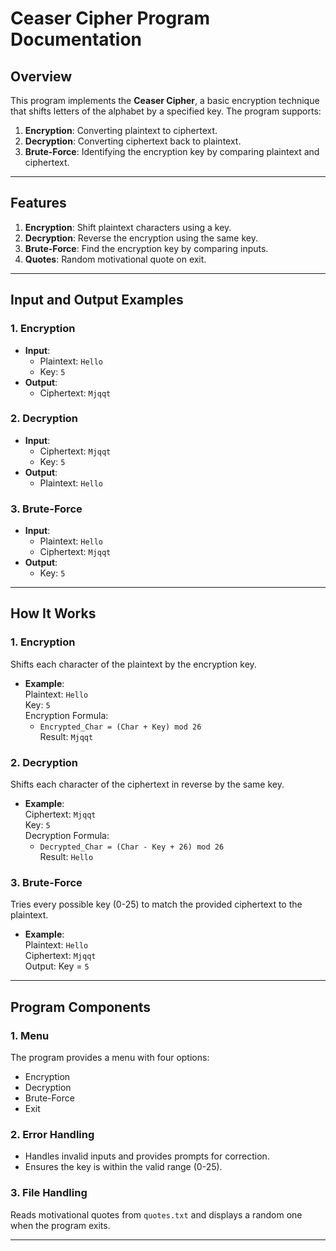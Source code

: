 # Ceaser Cipher Program Documentation

## Overview
This program implements the **Ceaser Cipher**, a basic encryption technique that shifts letters of the alphabet by a specified key. The program supports:
1. **Encryption**: Converting plaintext to ciphertext.
2. **Decryption**: Converting ciphertext back to plaintext.
3. **Brute-Force**: Identifying the encryption key by comparing plaintext and ciphertext.

---

## Features
1. **Encryption**: Shift plaintext characters using a key.
2. **Decryption**: Reverse the encryption using the same key.
3. **Brute-Force**: Find the encryption key by comparing inputs.
4. **Quotes**: Random motivational quote on exit.

---

## Input and Output Examples

### 1. **Encryption**
- **Input**:  
  - Plaintext: `Hello`  
  - Key: `5`
- **Output**:  
  - Ciphertext: `Mjqqt`

### 2. **Decryption**
- **Input**:  
  - Ciphertext: `Mjqqt`  
  - Key: `5`
- **Output**:  
  - Plaintext: `Hello`

### 3. **Brute-Force**
- **Input**:  
  - Plaintext: `Hello`  
  - Ciphertext: `Mjqqt`  
- **Output**:  
  - Key: `5`

---

## How It Works

### 1. **Encryption**  
Shifts each character of the plaintext by the encryption key.  
- **Example**:  
  Plaintext: `Hello`  
  Key: `5`  
  Encryption Formula:  
  - `Encrypted_Char = (Char + Key) mod 26`  
  Result: `Mjqqt`

### 2. **Decryption**  
Shifts each character of the ciphertext in reverse by the same key.  
- **Example**:  
  Ciphertext: `Mjqqt`  
  Key: `5`  
  Decryption Formula:  
  - `Decrypted_Char = (Char - Key + 26) mod 26`  
  Result: `Hello`

### 3. **Brute-Force**  
Tries every possible key (0-25) to match the provided ciphertext to the plaintext.  
- **Example**:  
  Plaintext: `Hello`  
  Ciphertext: `Mjqqt`  
  Output: Key = `5`

---

## Program Components

### 1. **Menu**  
The program provides a menu with four options:
- Encryption
- Decryption
- Brute-Force
- Exit  

### 2. **Error Handling**  
- Handles invalid inputs and provides prompts for correction.
- Ensures the key is within the valid range (0-25).

### 3. **File Handling**  
Reads motivational quotes from `quotes.txt` and displays a random one when the program exits.

---